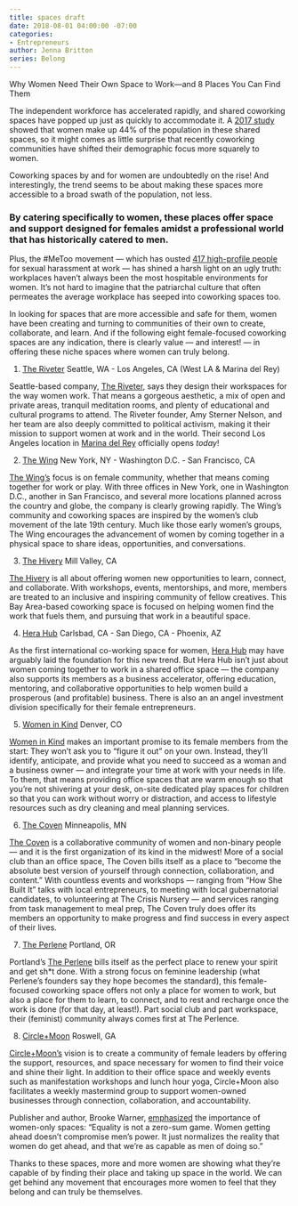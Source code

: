 ```yaml
---
title: spaces draft
date: 2018-08-01 04:00:00 -07:00
categories:
- Entrepreneurs
author: Jenna Britton
series: Belong
---
```


Why Women Need Their Own Space to Work—and 8 Places You Can Find Them

The independent workforce has accelerated rapidly, and shared coworking spaces have popped up just as quickly to accommodate it. A [2017 study](https://www.slideshare.net/carstenfoertsch/members-of-coworking-spaces-demographic-background-global-coworking-survey-80058366) showed that women make up 44% of the population in these shared spaces, so it might comes as little surprise that recently coworking communities have shifted their demographic focus more squarely to women.

Coworking spaces by and for women are undoubtedly on the rise! And interestingly, the trend seems to be about making these spaces more accessible to a broad swath of the population, not less. 

### By catering specifically to women, these places offer space and support designed for females amidst a professional world that has historically catered to men.

Plus, the #MeToo movement — which has ousted [417 high-profile people](https://www.bloomberg.com/news/articles/2018-06-25/-metoo-snares-more-than-400-high-profile-people-as-firings-rise) for sexual harassment at work — has shined a harsh light on an ugly truth: workplaces haven’t always been the most hospitable environments for women. It’s not hard to imagine that the patriarchal culture that often permeates the average workplace has seeped into coworking spaces too. 

In looking for spaces that are more accessible and safe for them, women have been creating and turning to communities of their own to create, collaborate, and learn. And if the following eight female-focused coworking spaces are any indication, there is clearly value — and interest! — in offering these niche spaces where women can truly belong.

1. [The Riveter](https://www.theriveter.co/)
Seattle, WA - Los Angeles, CA (West LA & Marina del Rey)

Seattle-based company, [The Riveter](https://www.theriveter.co/), says they design their workspaces for the way women work. That means a gorgeous aesthetic, a mix of open and private areas, tranquil meditation rooms, and plenty of educational and cultural programs to attend. The Riveter founder, Amy Sterner Nelson, and her team are also deeply committed to political activism, making it their mission to support women at work and in the world. Their second Los Angeles location in [Marina del Rey](https://www.theriveter.co/los-angeles/marina-del-rey) officially opens _today_! 

2. [The Wing](https://www.the-wing.com/)
New York, NY - Washington D.C. - San Francisco, CA

[The Wing’s](https://www.the-wing.com/) focus is on female community, whether that means coming together for work or play. With three offices in New York, one in Washington D.C., another in San Francisco, and several more locations planned across the country and globe, the company is clearly growing rapidly. The Wing’s community and coworking spaces are inspired by the women’s club movement of the late 19th century. Much like those early women’s groups, The Wing encourages the advancement of women by coming together in a physical space to share ideas, opportunities, and conversations.

3. [The Hivery](https://www.thehivery.com/)
Mill Valley, CA

[The Hivery](https://www.thehivery.com/) is all about offering women new opportunities to learn, connect, and collaborate. With workshops, events, mentorships, and more, members are treated to an inclusive and inspiring community of fellow creatives. This Bay Area-based coworking space is focused on helping women find the work that fuels them, and pursuing that work in a beautiful space.

4. [Hera Hub](https://herahub.com/)
Carlsbad, CA - San Diego, CA - Phoenix, AZ

As the first international co-working space for women, [Hera Hub](https://herahub.com/) may have arguably laid the foundation for this new trend. But Hera Hub isn’t just about women coming together to work in a shared office space — the company also supports its members as a business accelerator, offering education, mentoring, and collaborative opportunities to help women build a prosperous (and profitable) business. There is also an an angel investment division specifically for their female entrepreneurs.

5. [Women in Kind](https://www.womeninkind.com/)
Denver, CO

[Women in Kind](https://www.womeninkind.com/) makes an important promise to its female members from the start: They won’t ask you to “figure it out” on your own. Instead, they’ll identify, anticipate, and provide what you need to succeed as a woman and a business owner — and integrate your time at work with your needs in life. To them, that means providing office spaces that are warm enough so that you’re not shivering at your desk, on-site dedicated play spaces for children so that you can work without worry or distraction, and access to lifestyle resources such as dry cleaning and meal planning services. 

6. [The Coven](https://www.thecovenmpls.com/)
Minneapolis, MN

[The Coven](https://www.thecovenmpls.com/) is a collaborative community of women and non-binary people — and it is the first organization of its kind in the midwest! More of a social club than an office space, The Coven bills itself as a place to “become the absolute best version of yourself through connection, collaboration, and content.” With countless events and workshops — ranging from “How She Built It” talks with local entrepreneurs, to meeting with local gubernatorial candidates, to volunteering at The Crisis Nursery — and services ranging from task management to meal prep, The Coven truly does offer its members an opportunity to make progress and find success in every aspect of their lives.

7. [The Perlene](https://www.theperlene.com/)
Portland, OR

Portland’s [The Perlene](https://www.theperlene.com/) bills itself as the perfect place to renew your spirit and get sh*t done. With a strong focus on feminine leadership (what Perlene’s founders say they hope becomes the standard), this female-focused coworking space offers not only a place for women to work, but also a place for them to learn, to connect, and to rest and recharge once the work is done (for that day, at least!). Part social club and part workspace, their (feminist) community always comes first at The Perlence.

8. [Circle+Moon](https://www.circleandmoon.com/)
Roswell, GA

[Circle+Moon’s](https://www.circleandmoon.com/) vision is to create a community of female leaders by offering the support, resources, and space necessary for women to find their voice and shine their light. In addition to their office space and weekly events such as manifestation workshops and lunch hour yoga, Circle+Moon also facilitates a weekly mastermind group to support women-owned businesses through connection, collaboration, and accountability. 

Publisher and author, Brooke Warner, [emphasized](https://www.huffingtonpost.com/entry/why-women-only_us_58d04f10e4b07112b64730e4) the importance of women-only spaces: “Equality is not a zero-sum game. Women getting ahead doesn’t compromise men’s power. It just normalizes the reality that women do get ahead, and that we’re as capable as men of doing so.”

Thanks to these spaces, more and more women are showing what they’re capable of by finding their place and taking up space in the world. We can get behind any movement that encourages more women to feel that they belong and can truly be themselves. 
